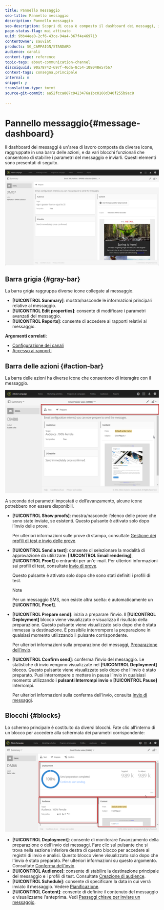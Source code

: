 ```yaml
---
title: Pannello messaggio
seo-title: Pannello messaggio
description: Pannello messaggio
seo-description: Scopri di cosa è composto il dashboard dei messaggi, inclusa la barra delle azioni e i vari blocchi funzionali.
page-status-flag: mai attivato
uuid: 9bb44ee8-2cf6-43ce-94a4-367f4e469713
contentOwner: sauviat
products: SG_CAMPAIGN/STANDARD
audience: canali
content-type: reference
topic-tags: about-communication-channel
discoiquuid: 90a78742-697f-46da-8c54-108048e57b67
context-tags: consegna,principale
internal: n
snippet: y
translation-type: tm+mt
source-git-commit: aa52fcca887c9423476a1bc0160d340f255b9ac8

---
```



# Pannello messaggio{#message-dashboard}

Il dashboard dei messaggi è un'area di lavoro composta da diverse icone, raggruppate in una barra delle azioni, e da vari blocchi funzionali che consentono di stabilire i parametri del messaggio e inviarli. Questi elementi sono presentati di seguito.

![](assets/delivery_dashboard_2.png)

## Barra grigia {#gray-bar}

La barra grigia raggruppa diverse icone collegate al messaggio.

* **[!UICONTROL Summary]**: mostra/nasconde le informazioni principali relative al messaggio.
* **[!UICONTROL Edit properties]**: consente di modificare i parametri [](../../administration/using/configuring-email-channel.md#list-of-email-properties)avanzati del messaggio.
* **[!UICONTROL Reports]**: consente di accedere ai rapporti relativi al messaggio.

**Argomenti correlati:**

* [Configurazione dei canali](../../administration/using/about-channel-configuration.md)
* [Accesso ai rapporti](../../reporting/using/about-dynamic-reports.md)

## Barra delle azioni {#action-bar}

La barra delle azioni ha diverse icone che consentono di interagire con il messaggio.

![](assets/delivery_dashboard_4.png)

A seconda dei parametri impostati e dell’avanzamento, alcune icone potrebbero non essere disponibili.

* **[!UICONTROL Show proofs]**: mostra/nasconde l’elenco delle prove che sono state inviate, se esistenti. Questo pulsante è attivato solo dopo l’invio delle prove.

   Per ulteriori informazioni sulle prove di stampa, consultate [Gestione dei profili di test e invio delle prove](../../sending/using/managing-test-profiles-and-sending-proofs.md).

* **[!UICONTROL Send a test]**: consente di selezionare la modalità di approvazione da utilizzare: **[!UICONTROL Email rendering]**, **[!UICONTROL Proof]** o entrambi per un'e-mail. Per ulteriori informazioni sui profili di test, consultate [Invio di prove](../../sending/using/managing-test-profiles-and-sending-proofs.md#sending-proofs).

   Questo pulsante è attivato solo dopo che sono stati definiti i profili di test.

   >[!NOTE]
   >
   >Per un messaggio SMS, non esiste altra scelta: è automaticamente un **[!UICONTROL Proof]**.

* **[!UICONTROL Prepare send]**: inizia a preparare l'invio. Il **[!UICONTROL Deployment]** blocco viene visualizzato e visualizza il risultato della preparazione. Questo pulsante viene visualizzato solo dopo che è stata immessa la destinazione. È possibile interrompere la preparazione in qualsiasi momento utilizzando il pulsante corrispondente.

   Per ulteriori informazioni sulla preparazione dei messaggi, [Preparazione dell’invio](../../sending/using/preparing-the-send.md).

* **[!UICONTROL Confirm send]**: conferma l’invio del messaggio. Le statistiche di invio vengono visualizzate nel **[!UICONTROL Deployment]** blocco. Questo pulsante viene visualizzato solo dopo che l’invio è stato preparato. Puoi interrompere o mettere in pausa l’invio in qualsiasi momento utilizzando i **pulsanti Interrompi invio** e **[!UICONTROL Pause]** Interrompi.

   Per ulteriori informazioni sulla conferma dell’invio, consulta [Invio di messaggi](../../sending/using/confirming-the-send.md).

## Blocchi {#blocks}

Lo schermo principale è costituito da diversi blocchi. Fate clic all’interno di un blocco per accedere alla schermata dei parametri corrispondente:

![](assets/delivery_dashboard_3.png)

* **[!UICONTROL Deployment]**: consente di monitorare l’avanzamento della preparazione o dell’invio dei messaggi. Fare clic sul pulsante che si trova nella sezione inferiore destra di questo blocco per accedere ai registri di invio e analisi. Questo blocco viene visualizzato solo dopo che l'invio è stato preparato. Per ulteriori informazioni su questo argomento. Consultate [Conferma dell’invio](../../sending/using/confirming-the-send.md).
* **[!UICONTROL Audience]**: consente di stabilire la destinazione principale del messaggio e i profili di test. Consultate [Creazione di audience](../../audiences/using/creating-audiences.md).
* **[!UICONTROL Schedule]**: consente di specificare la data in cui verrà inviato il messaggio. Vedere [Pianificazione](../../sending/using/about-scheduling-messages.md).
* **[!UICONTROL Content]**: consente di definire il contenuto del messaggio e visualizzarne l'anteprima. Vedi [Passaggi chiave per inviare un messaggio](../../channels/using/key-steps-to-send-a-message.md).


